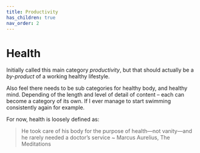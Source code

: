 ```yaml
---
title: Productivity
has_children: true
nav_order: 2
---
```


# Health

Initially called this main category *productivity*, but that should actually be a *by-product* of a working healthy lifestyle. 

Also feel there needs to be sub categories for healthy body, and healthy mind. Depending of the length and level of detail of content – each can become a category of its own. If I ever manage to start swimming consistently again for example. 

For now, health is loosely defined as:

> He took care of his body for the purpose of health—not vanity—and he rarely needed a doctor’s service 
~ Marcus Aurelius, The Meditations